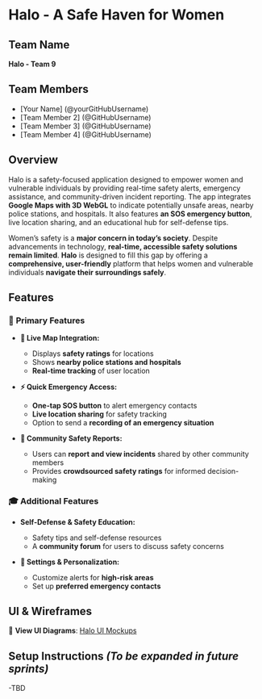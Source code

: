 # Halo - A Safe Haven for Women  

## Team Name  
**Halo - Team 9**  

## Team Members  
- [Your Name] (@yourGitHubUsername)  
- [Team Member 2] (@GitHubUsername)  
- [Team Member 3] (@GitHubUsername)  
- [Team Member 4] (@GitHubUsername)  

## Overview  
Halo is a safety-focused application designed to empower women and vulnerable individuals by providing real-time safety alerts, emergency assistance, and community-driven incident reporting. The app integrates **Google Maps with 3D WebGL** to indicate potentially unsafe areas, nearby police stations, and hospitals. It also features **an SOS emergency button**, live location sharing, and an educational hub for self-defense tips.  

Women’s safety is a **major concern in today’s society**. Despite advancements in technology, **real-time, accessible safety solutions remain limited**. **Halo** is designed to fill this gap by offering a **comprehensive, user-friendly** platform that helps women and vulnerable individuals **navigate their surroundings safely**.  

## Features  
### 🚨 **Primary Features**  
- **📍 Live Map Integration:**  
  - Displays **safety ratings** for locations  
  - Shows **nearby police stations and hospitals**  
  - **Real-time tracking** of user location  

- **⚡ Quick Emergency Access:**  
  - **One-tap SOS button** to alert emergency contacts  
  - **Live location sharing** for safety tracking  
  - Option to send a **recording of an emergency situation**  

- **📢 Community Safety Reports:**  
  - Users can **report and view incidents** shared by other community members  
  - Provides **crowdsourced safety ratings** for informed decision-making  

### 🎓 **Additional Features**  
- **Self-Defense & Safety Education:**  
  - Safety tips and self-defense resources  
  - A **community forum** for users to discuss safety concerns  

- **🔧 Settings & Personalization:**  
  - Customize alerts for **high-risk areas**  
  - Set up **preferred emergency contacts**  

## UI & Wireframes  
🔗 **View UI Diagrams**: [Halo UI Mockups](https://indofusion101.my.canva.site/aura)  

## Setup Instructions *(To be expanded in future sprints)*  
-TBD
